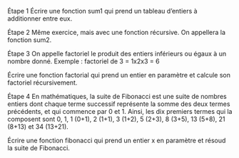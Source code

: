 Étape 1
Écrire une fonction sum1 qui prend un tableau d’entiers à additionner entre eux.

Étape 2
Même exercice, mais avec une fonction récursive. On appellera la fonction sum2.

Étape 3
On appelle factoriel le produit des entiers inférieurs ou égaux à un nombre donné. Exemple : factoriel de 3 = 1x2x3 = 6

Écrire une fonction factorial qui prend un entier en paramètre et calcule son factoriel récursivement.

Étape 4
En mathématiques, la suite de Fibonacci est une suite de nombres entiers dont chaque terme successif représente la somme des deux termes précédents, et qui commence par 0 et 1. Ainsi, les dix premiers termes qui la composent sont 0, 1, 1 (0+1), 2 (1+1), 3 (1+2), 5 (2+3), 8 (3+5), 13 (5+8), 21 (8+13) et 34 (13+21).

Écrire une fonction fibonacci qui prend un entier x en paramètre et résoud la suite de Fibonacci.